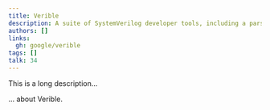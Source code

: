 ```yaml
---
title: Verible
description: A suite of SystemVerilog developer tools, including a parser, style-linter, and formatter
authors: []
links:
  gh: google/verible
tags: []
talk: 34
---
```


This is a long description...
<!--more-->
... about Verible.
